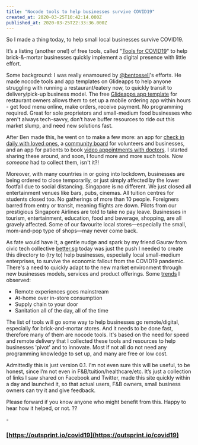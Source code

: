 ```yaml
---
title: "Nocode tools to help businesses survive COVID19"
created_at: 2020-03-25T10:42:14.000Z
published_at: 2020-03-25T22:33:36.000Z
---
```

So I made a thing today, to help small local businesses survive COVID19.

  

It’s a listing (another one!) of free tools, called "[Tools for COVID19](https://outsprint.io/covid19)" to help brick-&-mortar businesses quickly implement a digital presence with little effort. 

  

Some background: I was really enamoured by [@bentossell](https://twitter.com/bentossell/status/1241296396445257728?s=21)'s efforts. He made nocode tools and app templates on Glideapps to help anyone struggling with running a restaurant/eatery now, to quickly transit to delivery/pick-up business model. The free [Glideapps app template](https://restauranteurs.glideapp.io/) for restaurant owners allows them to set up a mobile ordering app within hours - get food menu online, make orders, receive payment. No programming required. Great for sole proprietors and small-medium food businesses who aren't always tech-savvy, don’t have buffer resources to ride out this market slump, and need new solutions fast. 

  

After Ben made this, he went on to make a few more: an app for [check in daily with loved ones](https://dailylog.glideapp.io/), a [community board](https://asdfghdse.carrd.co/) for volunteers and businesses, and an app for patients to book [video appointments with doctors](https://drmedical.glideapp.io/). I started sharing these around, and soon, I found more and more such tools. Now _someone_ had to collect them, isn't it?! 

  

Moreover, with many countries in or going into lockdown, businesses are being ordered to close temporarily, or just simply affected by the lower footfall due to social distancing. Singapore is no different. We just closed all entertainment venues like bars, pubs, cinemas. All tuition centres for students closed too. No gatherings of more than 10 people. Foreigners barred from entry or transit, meaning flights are down. Pilots from our prestigious Singapore Airlines are told to take no pay leave. Businesses in tourism, entertainment, education, food and beverage, shopping, are all gravely affected. Some of our favourite local stores—especially the small, mom-and-pop type of shops—may never come back. 

  

As fate would have it, a gentle nudge and spark by my friend Gaurav from civic tech collective [better.sg](https://better.sg/) today was just the push I needed to create this directory to (try to) help businesses, especially local small-medium enterprises, to survive the economic fallout from the COVID19 pandemic. There's a need to quickly adapt to the new market environment through new businesses models, services and product offerings. Some [trends](https://cowriters.app/words/businesses-gaining-from-covid19-disorder-383055e7581e5eb56f) I observed:

  

*   Remote experiences goes mainstream
*   At-home over in-store consumption 
*   Supply chain to your door
*   Sanitation all of the day, all of the time

  

The list of tools will go some way to help businesses go remote/digital, especially for brick-and-mortar stores. And it needs to be done fast, therefore many of them are nocode tools. It's based on the need for speed and remote delivery that I collected these tools and resources to help businesses 'pivot' and to innovate. Most if not all do not need any programming knowledge to set up, and many are free or low cost.

  

Admittedly this is just version 0.1. I'm not even sure this will be useful, to be honest, since I’m not even in F&B/tuition/healthcare/etc. It’s just a collection of links I saw shared on Facebook and Twitter, made this site quickly within a day and launched it, so that actual users, F&B owners, small business owners can try it and give feedback. 

  

Please forward if you know anyone who might benefit from this. Happy to hear how it helped, or not. ??

  

\-

  

### [https://outsprint.io/covid19](https://outsprint.io/covid19)
